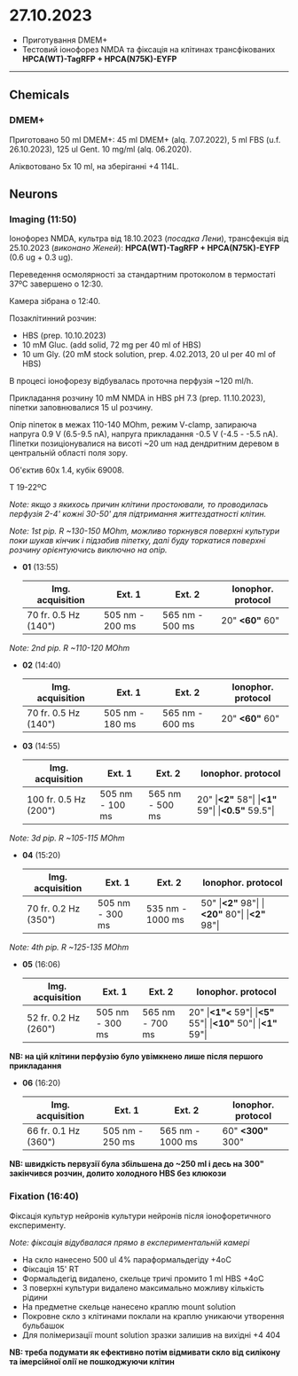 27.10.2023
=========
- Приготування DMEM+
- Тестовий іонофорез NMDA та фіксація на клітинах трансфікованих __HPCA(WT)-TagRFP + HPCA(N75K)-EYFP__

---

## Chemicals
### DMEM+
Приготовано 50 ml DMEM+: 45 ml DMEM+ (alq. 7.07.2022), 5 ml FBS (u.f. 26.10.2023), 125 ul Gent. 10 mg/ml (alq. 06.2020).

Аліквотовано 5x 10 ml, на зберіганні +4 114L.

## Neurons
### Imaging (11:50)
Іонофорез NMDA, культра від 18.10.2023 (_посадка Лени_), трансфекція  від 25.10.2023 (_виконано Женей_): __HPCA(WT)-TagRFP + HPCA(N75K)-EYFP__ (0.6 ug + 0.3 ug).

Переведення осмолярності за стандартним протоколом в термостаті 37ºC завершено o 12:30.

Камера зібрана о 12:40.

Позаклітинний розчин:
- HBS (prep. 10.10.2023)
- 10 mM Gluc. (add solid, 72 mg per 40 ml of HBS)
- 10 um Gly. (20 mM stock solution, prep. 4.02.2013, 20 ul per 40 ml of HBS)

В процесі іонофорезу відбувалась проточна перфузія ~120 ml/h.

Прикладання розчину 10 mM NMDA in HBS pH 7.3 (prep. 11.10.2023), піпетки заповнювалися 15 ul розчину.

Опір піпеток в межах 110-140 MOhm, режим V-clamp, запираюча напруга 0.9 V  (6.5-9.5 nA), напруга прикладання -0.5 V (-4.5 - -5.5 nA).
Піпетки позиціонувалися на висоті ~20 um над дендритним деревом в центральній області поля зору.

Об'єктив 60x 1.4,  кубік 69008.

T 19-22ºC

_Note: якщо з якихось причин клітини простоювали, то проводилась перфузія 2-4' кожні 30-50' для підтримання життездатності клітин._

_Note: 1st pip. R ~130-150 MOhm, можливо торкнувся поверхні культури поки шукав кінчик і підзабив піпетку, далі буду торкатися поверхні розчину орієнтуючись виключно на опір._

- __01__ (13:55)
  
   | Img. acquisition     | Ext. 1          | Ext. 2          | Ionophor. protocol |
   | -------------------- | --------------- | --------------- | ------------------ |
   | 70 fr. 0.5 Hz (140") | 505 nm - 200 ms | 565 nm - 500 ms | 20" __<60"__ 60"   |

_Note: 2nd pip. R ~110-120 MOhm_

- __02__ (14:40)
  
   | Img. acquisition     | Ext. 1          | Ext. 2          | Ionophor. protocol |
   | -------------------- | --------------- | --------------- | ------------------ |
   | 70 fr. 0.5 Hz (140") | 505 nm - 180 ms | 565 nm - 600 ms | 20" __<60"__ 60"   |

- __03__ (14:55)
  
   | Img. acquisition      | Ext. 1          | Ext. 2          | Ionophor. protocol                                      |
   | --------------------- | --------------- | --------------- | ------------------------------------------------------- |
   | 100 fr. 0.5 Hz (200") | 505 nm - 100 ms | 565 nm - 500 ms | 20" \|__<2"__ 58"\| \|__<1"__ 59"\| \|__<0.5"__ 59.5"\| |
   

_Note: 3d pip. R ~105-115 MOhm_

- __04__ (15:20)
  
   | Img. acquisition     | Ext. 1          | Ext. 2           | Ionophor. protocol                                   |
   | -------------------- | --------------- | ---------------- | ---------------------------------------------------- |
   | 70 fr. 0.2 Hz (350") | 505 nm - 300 ms | 535 nm - 1000 ms | 50" \|__<2"__ 98"\| \|__<20"__ 80"\| \|__<2"__ 98"\| |
   

_Note: 4th pip. R ~125-135 MOhm_

- __05__ (16:06)
  
   | Img. acquisition     | Ext. 1          | Ext. 2          | Ionophor. protocol                                           |
   | -------------------- | --------------- | --------------- | ------------------------------------------------------------ |
   | 52 fr. 0.2 Hz (260") | 505 nm - 300 ms | 565 nm - 700 ms | 20" \|__<1"<__ 59"\| \|__<5"__ 55"\| \|__<10"__ 50"\| \|__<1"__ 59"\| |
   

__NB: на цій клітини перфузію було увімкнено лише після першого прикладання__

- __06__ (16:20)
  
   | Img. acquisition     | Ext. 1          | Ext. 2           | Ionophor. protocol |
   | -------------------- | --------------- | ---------------- | ------------------ |
   | 66 fr. 0.1 Hz (360") | 505 nm - 250 ms | 565 nm - 1000 ms | 60" __<300"__ 300" |
   
__NB: швидкість первузії була збільшена до ~250 ml і десь на 300" закінчився розчин, долито холодного HBS без клюкози__

### Fixation (16:40)
Фіксація культур нейронів культури нейронів після іонофоретичного експерименту.

_Note: фіксація відубвалася прямо в експериментальній камері_

- На скло нанесено 500 ul 4% параформальдегіду  +4oC
- Фіксація 15' RT
- Формальдегід видалено, скельце тричі промито 1 ml HBS +4oC
- З поверхні культури видалено максимально можливу кількість рідини
- На предметне скельце нанесено краплю mount solution
- Покровне скло з клітинами поклали на краплю уникаючи утворення бульбашок
- Для полімеризації mount solution зразки залишив на вихідні +4 404

__NB: треба подумати як ефективно потім відмивати скло від силікону та імерсійної олії не пошкоджуючи клітин__